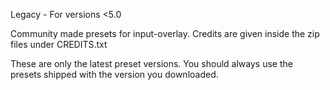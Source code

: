 Legacy - For versions <5.0

Community made presets for input-overlay.
Credits are given inside the zip files under CREDITS.txt

These are only the latest preset versions.
You should always use the presets shipped with the version you downloaded.
